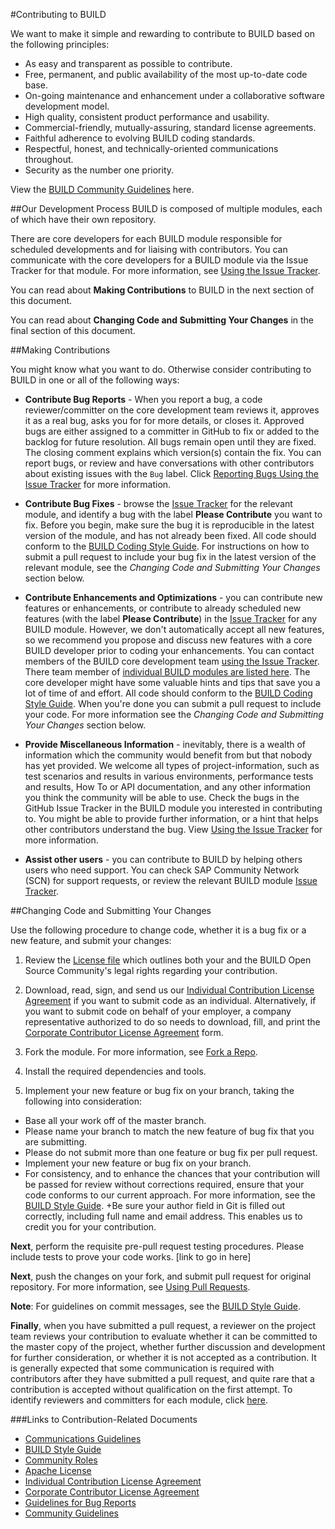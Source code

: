 #Contributing to BUILD

We want to make it simple and rewarding to contribute to BUILD based on the following principles:  

+ As easy and transparent as possible to contribute.
+ Free, permanent, and public availability of the most up-to-date code base.
+ On-going maintenance and enhancement under a collaborative software development model.
+ High quality, consistent product performance and usability.
+ Commercial-friendly, mutually-assuring, standard license agreements.
+ Faithful adherence to evolving BUILD coding standards.
+ Respectful, honest, and technically-oriented communications throughout.
+ Security as the number one priority. 

View the [BUILD Community Guidelines](https://github.com/SAP/BUILD/wiki/Community-Guidelines) here.

##Our Development Process
BUILD is composed of multiple modules, each of which have their own repository. 

There are core developers for each BUILD module responsible for scheduled developments and for liaising with contributors. You can communicate with the core developers for a BUILD module via the Issue Tracker for that module. For more information, see [Using the Issue Tracker](https://github.com/SAP/BUILD/wiki/Using-the-Issue-Tracker).

You can read about **Making Contributions** to BUILD in the next section of this document.

You can read about **Changing Code and Submitting Your Changes** in the final section of this document.  

##Making Contributions

You might know what you want to do. Otherwise consider contributing to BUILD in one or all of the following ways: 

+ **Contribute Bug Reports** - When you report a bug, a code reviewer/committer on the core development team reviews it, approves it as a real bug, asks you for for more details, or closes it. Approved bugs are either assigned to a committer in GitHub to fix or added to the backlog for future resolution. All bugs remain open until they are fixed. The closing comment explains which version(s) contain the fix. You can report bugs, or review and have conversations with other contributors about existing issues with the <code>Bug</code> label. Click [Reporting Bugs Using the Issue Tracker](https://github.com/SAP/BUILD/wiki/Using-the-Issue-Tracker) for more information.

+ **Contribute Bug Fixes** - browse the [Issue Tracker](https://github.com/SAP/BUILD/wiki/Using-the-Issue-Tracker) for the relevant module, and identify a bug with the label **Please Contribute** you want to fix. Before you begin, make sure the bug it is reproducible in the latest version of the module, and has not already been fixed. All code should conform to the [BUILD Coding Style Guide](https://github.com/SAP/BUILD/wiki/Coding-Guidelines-for-Angular-JS). For instructions on how to submit a pull request to include your bug fix in the latest version of the relevant module, see the _*Changing Code and Submitting Your Changes*_ section below.

+ **Contribute Enhancements and Optimizations** - you can contribute new features or enhancements, or contribute to already scheduled new features (with the label **Please Contribute**) in the [Issue Tracker](https://github.com/SAP/BUILD/wiki/Using-the-Issue-Tracker) for any BUILD module. However, we don't automatically accept all new features, so we recommend you propose and discuss new features with a core BUILD developer prior to coding your enhancements. You can contact members of the BUILD core development team [using the Issue Tracker](https://github.com/SAP/BUILD/wiki/Using-the-Issue-Tracker). There team member of [individual BUILD modules are listed here](https://github.com/SAP/BUILD/wiki/Community-Roles). The core developer might have some valuable hints and tips that save you a lot of time of and effort. All code should conform to the [BUILD Coding Style Guide](https://github.com/SAP/BUILD/wiki/Coding-Guidelines-for-Angular-JS). When you're done you can submit a pull request to include your code. For more information see the _*Changing Code and Submitting Your Changes*_ section below.

+ **Provide Miscellaneous Information** - inevitably, there is a wealth of information which the community would benefit from but that nobody has yet provided. We welcome all types of project-information, such as test scenarios and results in various environments, performance tests and results, How To or API documentation, and any other information you think the community will be able to use. Check the bugs in the GitHub Issue Tracker in the BUILD module you interested in contributing to. You might be able to provide further information, or a hint that helps other contributors understand the bug. View [Using the Issue Tracker](https://github.com/SAP/BUILD/wiki/Using-the-Issue-Tracker) for more information.

+ **Assist other users** - you can contribute to BUILD by helping others users who need support. You can check SAP Community Network (SCN) for support requests, or review the relevant BUILD module [Issue Tracker](https://github.com/SAP/BUILD/wiki/Using-the-Issue-Tracker).

##Changing Code and Submitting Your Changes

Use the following procedure to change code, whether it is a bug fix or a new feature, and submit your changes:

1. Review the [License file](https://github.com/SAP/BUILD/blob/master/LICENSE.txt) which outlines both your and the BUILD Open Source Community's legal rights regarding your contribution. 

2. Download, read, sign, and send us our [Individual Contribution License Agreement](https://github.com/SAP/BUILD/blob/master/docs/SAP%20License%20Agreements/SAP%2BIndividual%2BContributor%2BLicense%2BAgreement.pdf) if you want to submit code as an individual. Alternatively, if you want to submit code on behalf of your employer, a company representative authorized to do so needs to download, fill, and print the [Corporate Contributor License Agreement](https://github.com/SAP/BUILD/blob/master/docs/SAP%20License%20Agreements/SAP%2BCorporate%2BContributor%2BLicense%2BAgreement.pdf) form.

3. Fork the module. For more information, see [Fork a Repo](https://help.github.com/articles/fork-a-repo/).

4. Install the required dependencies and tools.

5. Implement your new feature or bug fix on your branch, taking the following into consideration:

+ Base all your work off of the master branch.
+ Please name your branch to match the new feature of bug fix that you are submitting.
+ Please do not submit more than one feature or bug fix per pull request.
+ Implement your new feature or bug fix on your branch.
+ For consistency, and to enhance the chances that your contribution will be passed for review without corrections required, ensure that your code conforms to our current approach. For more information, see the [BUILD Style Guide](https://github.com/SAP/BUILD/wiki/Coding-Guidelines-for-Angular-JS).
+Be sure your author field in Git is filled out correctly, including full name and email address. This enables us to credit you for your contribution.

**Next**, perform the requisite pre-pull request testing procedures. Please include tests to prove your code works.
[link to go in here]

**Next**, push the changes on your fork, and submit pull request for original repository. For more information, see [Using Pull Requests](https://help.github.com/articles/using-pull-requests/).

**Note**: For guidelines on commit messages, see the [BUILD Style Guide](https://github.com/SAP/BUILD/wiki/Coding-Guidelines-for-Angular-JS).

**Finally**, when you have submitted a pull request, a reviewer on the project team reviews your contribution to evaluate whether it can be committed to the master copy of the project, whether further discussion and development for further consideration, or whether it is not accepted as a contribution. It is generally expected that some communication is required with contributors after they have submitted a pull request, and quite rare that a contribution is accepted without qualification on the first attempt. To identify reviewers and committers for each module, click [here](https://github.com/SAP/BUILD/wiki/Community-Roles).

###Links to Contribution-Related Documents

+ [Communications Guidelines](https://github.com/SAP/BUILD/wiki/Communication-Guidelines)
+ [BUILD Style Guide](https://github.com/SAP/BUILD/wiki/BUILD-Style-Guide)
+ [Community Roles](https://github.com/SAP/BUILD/wiki/Community%20Roles.md)
+ [Apache License](https://github.com/SAP/BUILD/wiki/License)
+ [Individual Contribution License Agreement](https://github.com/SAP/BUILD/blob/master/docs/SAP%20License%20Agreements/SAP%2BIndividual%2BContributor%2BLicense%2BAgreement.pdf) 
+ [Corporate Contributor License Agreement](https://github.com/SAP/BUILD/blob/master/docs/SAP%20License%20Agreements/SAP%2BCorporate%2BContributor%2BLicense%2BAgreement.pdf) 
+ [Guidelines for Bug Reports](https://github.com/SAP/BUILD/wiki/Guidelines-for-Bug-Reports)
+ [Community Guidelines](https://github.com/SAP/BUILD/wiki/Community-Guidelines)
